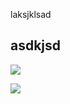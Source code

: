 laksjklsad

## asdkjsd

![](Light%20no%202024-02-03%2020.41.excalidraw)


![](Light%20no%202024-02-03%2020.42.excalidraw)